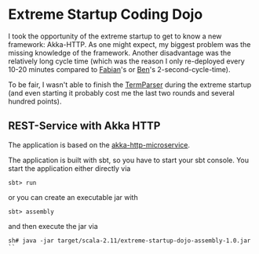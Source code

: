 # Extreme Startup Coding Dojo

I took the opportunity of the extreme startup to get to know a new framework: Akka-HTTP.
As one might expect, my biggest problem was the missing knowledge of the framework. Another disadvantage 
was the relatively long cycle time (which was the reason I only re-deployed every 10-20 minutes compared 
to [Fabian](../2015-05-08-CodingFabian)'s or [Ben](../2015-05-08-Ben)'s 2-second-cycle-time).

To be fair, I wasn't able to finish the [TermParser](c/main/scala/TermParser) during the extreme startup (and even starting it 
probably cost me the last two rounds and several hundred points).

## REST-Service with Akka HTTP

The application is based on the [akka-http-microservice](https://github.com/theiterators/akka-http-microservice). 

The application is built with sbt, so you have to start your sbt console. You start the application either directly via
```
sbt> run
```

or you can create an executable jar with
```
sbt> assembly
```

and then execute the jar via
```
sh# java -jar target/scala-2.11/extreme-startup-dojo-assembly-1.0.jar
``

